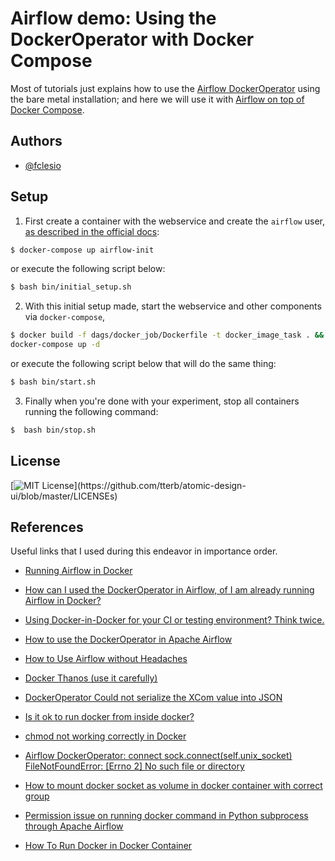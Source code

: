 # Airflow demo: Using the DockerOperator with Docker Compose

Most of tutorials just explains how to use the [Airflow DockerOperator](https://airflow.apache.org/docs/apache-airflow-providers-docker/stable/_api/airflow/providers/docker/operators/docker/index.html) using the bare metal installation; and here we will use it with [Airflow on top of Docker Compose](https://airflow.apache.org/docs/apache-airflow/stable/start/docker.html).

## Authors

- [@fclesio](https://www.github.com/fclesio)

## Setup
1) First create a container with the webservice and create the `airflow` user, [as described in the official docs](https://airflow.apache.org/docs/apache-airflow/stable/start/docker.html):

```bash
$ docker-compose up airflow-init
```

or execute the following script below:
```bash
$ bash bin/initial_setup.sh
```

2) With this initial setup made, start the webservice and other components via `docker-compose`, 

```bash
$ docker build -f dags/docker_job/Dockerfile -t docker_image_task . && \
docker-compose up -d
```

or execute the following script below that will do the same thing:
```bash
$ bash bin/start.sh
```

3) Finally when you're done with your experiment, stop all containers running the following command:
```bash
$  bash bin/stop.sh
```

## License

[![MIT License](https://img.shields.io/apm/l/atomic-design-ui.svg?)](https://github.com/tterb/atomic-design-ui/blob/master/LICENSEs)
  

## References

Useful links that I used during this endeavor in importance order. 

-    [Running Airflow in Docker](https://airflow.apache.org/docs/apache-airflow/stable/start/docker.html)

-   [How can I used the DockerOperator in Airflow, of I am already running Airflow in Docker?](https://www.reddit.com/r/dataengineering/comments/kmojyc/how_can_i_used_the_dockeroperator_in_airflow_of_i/)

-   [Using Docker-in-Docker for your CI or testing environment? Think twice.](https://jpetazzo.github.io/2015/09/03/do-not-use-docker-in-docker-for-ci/)

-   [How to use the DockerOperator in Apache Airflow](https://marclamberti.com/blog/how-to-use-dockeroperator-apache-airflow/)

-   [How to Use Airflow without Headaches](https://towardsdatascience.com/how-to-use-airflow-without-headaches-4e6e37e6c2bc)

-   [Docker Thanos (use it carefully)](https://gist.github.com/fclesio/436aedee06b91aa8ac863b671919372e)

-   [DockerOperator Could not serialize the XCom value into JSON](https://github.com/apache/airflow/issues/13487)

-   [Is it ok to run docker from inside docker?](https://stackoverflow.com/questions/27879713/is-it-ok-to-run-docker-from-inside-docker)

-   [chmod not working correctly in Docker](https://serverfault.com/questions/772227/chmod-not-working-correctly-in-docker)

-   [Airflow DockerOperator: connect sock.connect(self.unix_socket) FileNotFoundError: [Errno 2] No such file or directory](https://stackoverflow.com/questions/61186983/airflow-dockeroperator-connect-sock-connectself-unix-socket-filenotfounderror)

-   [How to mount docker socket as volume in docker container with correct group](https://stackoverflow.com/questions/36185035/how-to-mount-docker-socket-as-volume-in-docker-container-with-correct-group)

-   [Permission issue on running docker command in Python subprocess through Apache Airflow](https://stackoverflow.com/questions/56782039/permission-issue-on-running-docker-command-in-python-subprocess-through-apache-a/60092639#60092639)

-   [How To Run Docker in Docker Container](https://devopscube.com/run-docker-in-docker/)
